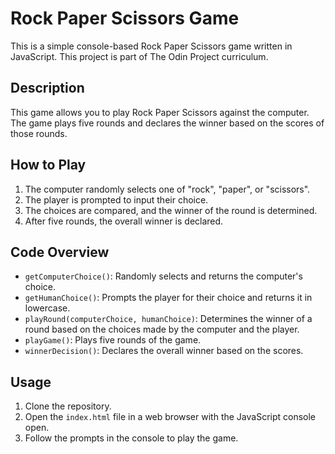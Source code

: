 # Rock Paper Scissors Game

This is a simple console-based Rock Paper Scissors game written in JavaScript. This project is part of The Odin Project curriculum.

## Description

This game allows you to play Rock Paper Scissors against the computer. The game plays five rounds and declares the winner based on the scores of those rounds.

## How to Play

1. The computer randomly selects one of "rock", "paper", or "scissors".
2. The player is prompted to input their choice.
3. The choices are compared, and the winner of the round is determined.
4. After five rounds, the overall winner is declared.

## Code Overview

- `getComputerChoice()`: Randomly selects and returns the computer's choice.
- `getHumanChoice()`: Prompts the player for their choice and returns it in lowercase.
- `playRound(computerChoice, humanChoice)`: Determines the winner of a round based on the choices made by the computer and the player.
- `playGame()`: Plays five rounds of the game.
- `winnerDecision()`: Declares the overall winner based on the scores.

## Usage

1. Clone the repository.
2. Open the `index.html` file in a web browser with the JavaScript console open.
3. Follow the prompts in the console to play the game.
